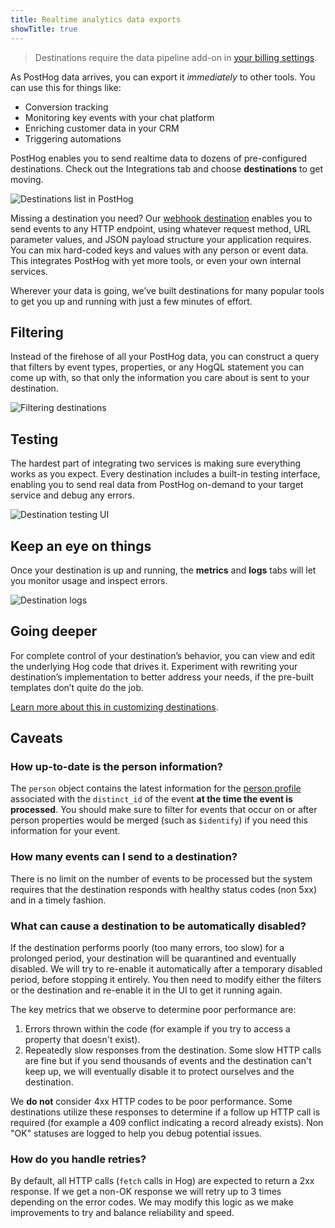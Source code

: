 ```yaml
---
title: Realtime analytics data exports
showTitle: true
---
```


> Destinations require the data pipeline add-on in [your billing settings](https://us.posthog.com/organization/billing).


As PostHog data arrives, you can export it *immediately* to other tools. You can use this for things like:

- Conversion tracking
- Monitoring key events with your chat platform
- Enriching customer data in your CRM
- Triggering automations

PostHog enables you to send realtime data to dozens of pre-configured destinations. Check out the Integrations tab and choose **destinations** to get moving.

![Destinations list in PostHog](https://res.cloudinary.com/dmukukwp6/image/upload/destinations_list_acc7e07ae7.png)

Missing a destination you need? Our [webhook destination](/docs/cdp/destinations/webhook) enables you to send events to any HTTP endpoint, using whatever request method, URL parameter values, and JSON payload structure your application requires. You can mix hard-coded keys and values with any person or event data. This integrates PostHog with yet more tools, or even your own internal services.

Wherever your data is going, we’ve built destinations for many popular tools to get you up and running with just a few minutes of effort.

## Filtering

Instead of the firehose of all your PostHog data, you can construct a query that filters by event types, properties, or any HogQL statement you can come up with, so that only the information you care about is sent to your destination.

![Filtering destinations](https://res.cloudinary.com/dmukukwp6/image/upload/filter_ui_8c7b1fb3be.png)

## Testing

The hardest part of integrating two services is making sure everything works as you expect. Every destination includes a built-in testing interface, enabling you to send real data from PostHog on-demand to your target service and debug any errors.

![Destination testing UI](https://res.cloudinary.com/dmukukwp6/image/upload/destination_testing_ui_e95cff873b.png)

## Keep an eye on things

Once your destination is up and running, the **metrics** and **logs** tabs will let you monitor usage and inspect errors.

![Destination logs](https://res.cloudinary.com/dmukukwp6/image/upload/destination_logs_4c9c2ca6b2.png)

## Going deeper

For complete control of your destination’s behavior, you can view and edit the underlying Hog code that drives it. Experiment with rewriting your destination’s implementation to better address your needs, if the pre-built templates don’t quite do the job.

[Learn more about this in customizing destinations](/docs/cdp/destinations/advanced).

## Caveats

### How up-to-date is the person information?

The `person` object contains the latest information for the [person profile](/docs/data/persons) associated with the `distinct_id` of the event **at the time the event is processed**. You should make sure to filter for events that occur on or after person properties would be merged (such as `$identify`) if you need this information for your event.

### How many events can I send to a destination?

There is no limit on the number of events to be processed but the system requires that the destination responds with healthy status codes (non 5xx) and in a timely fashion. 

### What can cause a destination to be automatically disabled?

If the destination performs poorly (too many errors, too slow) for a prolonged period, your destination will be quarantined and eventually disabled. We will try to re-enable it automatically after a temporary disabled period, before stopping it entirely. You then need to modify either the filters or the destination and re-enable it in the UI to get it running again.

The key metrics that we observe to determine poor performance are:

1. Errors thrown within the code (for example if you try to access a property that doesn't exist).
2. Repeatedly slow responses from the destination. Some slow HTTP calls are fine but if you send thousands of events and the destination can't keep up, we will eventually disable it to protect ourselves and the destination.

We **do not** consider 4xx HTTP codes to be poor performance. Some destinations utilize these responses to determine if a follow up HTTP call is required (for example a 409 conflict indicating a record already exists). Non "OK" statuses are logged to help you debug potential issues.

### How do you handle retries?

By default, all HTTP calls (`fetch` calls in Hog) are expected to return a 2xx response. If we get a non-OK response we will retry up to 3 times depending on the error codes. We may modify this logic as we make improvements to try and balance reliability and speed.
